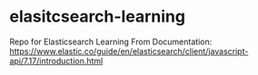 # elasitcsearch-learning
Repo for Elasticsearch Learning From Documentation: https://www.elastic.co/guide/en/elasticsearch/client/javascript-api/7.17/introduction.html
